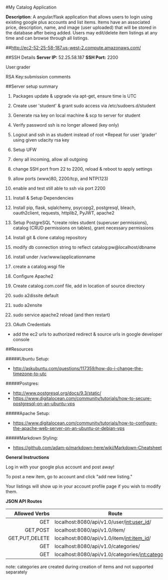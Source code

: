 #My Catalog Application

**Description**: A angular/flask application that allows users to login using existing google plus accounts and list items. Items have an associated price, description, name, and image (user uploaded) that will be stored in the database after being added. Users may edit/delete item listings at any time and can browse through all listings.

##http://ec2-52-25-58-187.us-west-2.compute.amazonaws.com/

##SSH Details
**Server IP:** 52.25.58.187
**SSH Port:** 2200

User:grader

RSA Key:submission comments

##Server setup summary
1. Packages update & upgrade via apt-get, ensure time is UTC
2. Create user 'student' & grant sudo access via /etc/sudoers.d/student
  1. Generate rsa key on local machine & scp to server for student
  2. Verify password ssh is no longer allowed (key only)
  3. Logout and ssh in as student instead of root
  *Repeat for user 'grader' using given udacity rsa key

3. Setup UFW
  1. deny all incoming, allow all outgoing
  2. change SSH port from 22 to 2200, reload & reboot to apply settings
  3. allow ports (www)80, 2200/tcp, and NTP(123)
  4. enable and test still able to ssh via port 2200

4. Install & Setup Dependencies
  1. Install pip, flask, sqlalchemy, psycopg2, postgresql, bleach, oauth2client, requests, httplib2, PyJWT, apache2
  2. Setup PostgreSQL
    *create roles student (superuser permissions), catalog (CRUD permissions on tables), grant necessary permissions

5. Install git & clone catalog repository
  1. modify db connection string to reflect catalog:pw@localhost/dbname
  2. install under /var/www/applicationname
  3. create a catalog.wsgi file 

6. Configure Apache2
  1. Create catalog.com.conf file, add in location of source directory
  2. sudo a2dissite default
  3. sudo a2ensite
  4. sudo service apache2 reload (and then restart)

7. OAuth Credentials
  * add the ec2 urls to authorized redirect & source urls in google developer console

##Resources

#####Ubuntu Setup:
- http://askubuntu.com/questions/117359/how-do-i-change-the-timezone-to-utc 

#####Postgres: 
- http://www.postgresql.org/docs/9.3/static/
- https://www.digitalocean.com/community/tutorials/how-to-secure-postgresql-on-an-ubuntu-vps

#####Apache Setup: 
- https://www.digitalocean.com/community/tutorials/how-to-configure-the-apache-web-server-on-an-ubuntu-or-debian-vps

#####Markdown Styling:
- https://github.com/adam-p/markdown-here/wiki/Markdown-Cheatsheet

**General Instructions**

Log in with your google plus account and post away!

To post a new item, go to account and click "add new listing."

Your listings will show up in your account profile page if you wish to modify them.

**JSON API Routes**

| Allowed Verbs | Route                                                |
| -------------:|------------------------------------------------------|
|GET            | localhost:8080/api/v1.0/user/<int:user_id>/          |
|GET,POST       | localhost:8080/api/v1.0/item/                        |
|GET,PUT,DELETE | localhost:8080/api/v1.0/item/<int:item_id>/          |
|GET            | localhost:8080/api/v1.0/categories/                  |
|GET            | localhost:8080/api/v1.0/categories/<int:category_id>/|

note: categories are created during creation of items and not supported separately

